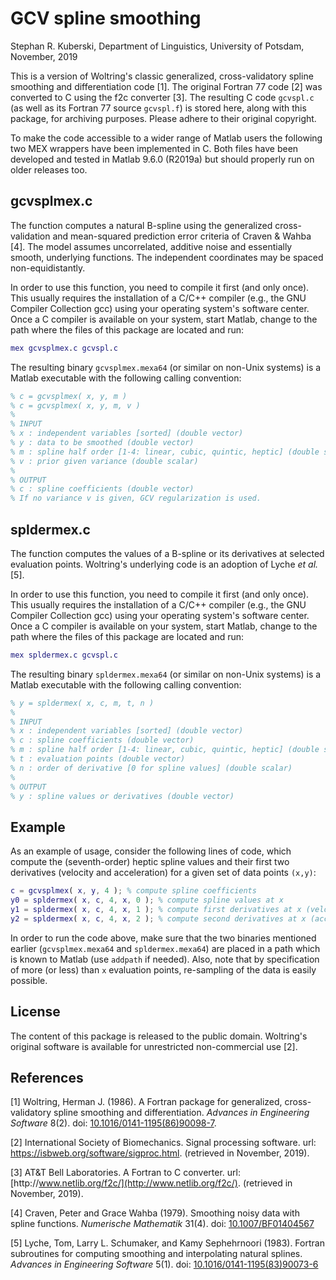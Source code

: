 # GCV spline smoothing

Stephan R. Kuberski, Department of Linguistics, University of Potsdam,
November, 2019

This is a version of Woltring's classic generalized, cross-validatory spline
smoothing and differentiation code [1]. The original Fortran 77 code [2] was
converted to C using the f2c converter [3]. The resulting C code `gcvspl.c` (as
well as its Fortran 77 source `gcvspl.f`) is stored here, along with this
package, for archiving purposes. Please adhere to their original copyright.

To make the code accessible to a wider range of Matlab users the following two
MEX wrappers have been implemented in C. Both files have been developed and
tested in Matlab 9.6.0 (R2019a) but should properly run on older releases too.

## gcvsplmex.c

The function computes a natural B-spline using the generalized cross-validation
and mean-squared prediction error criteria of Craven & Wahba [4]. The model
assumes uncorrelated, additive noise and essentially smooth, underlying
functions. The independent coordinates may be spaced non-equidistantly.

In order to use this function, you need to compile it first (and only once).
This usually requires the installation of a C/C++ compiler (e.g., the GNU
Compiler Collection gcc) using your operating system's software center. Once a
C compiler is available on your system, start Matlab, change to the path where
the files of this package are located and run:

~~~matlab
mex gcvsplmex.c gcvspl.c
~~~

The resulting binary `gcvsplmex.mexa64` (or similar on non-Unix systems) is a
Matlab executable with the following calling convention:

~~~matlab
% c = gcvsplmex( x, y, m )
% c = gcvsplmex( x, y, m, v )
% 
% INPUT
% x : independent variables [sorted] (double vector)
% y : data to be smoothed (double vector)
% m : spline half order [1-4: linear, cubic, quintic, heptic] (double scalar)
% v : prior given variance (double scalar)
%
% OUTPUT
% c : spline coefficients (double vector)
% If no variance v is given, GCV regularization is used.
~~~

## spldermex.c

The function computes the values of a B-spline or its derivatives at selected
evaluation points. Woltring's underlying code is an adoption of Lyche *et al.*
[5].

In order to use this function, you need to compile it first (and only once).
This usually requires the installation of a C/C++ compiler (e.g., the GNU
Compiler Collection gcc) using your operating system's software center. Once a
C compiler is available on your system, start Matlab, change to the path where
the files of this package are located and run:

~~~matlab
mex spldermex.c gcvspl.c
~~~

The resulting binary `spldermex.mexa64` (or similar on non-Unix systems) is a
Matlab executable with the following calling convention:

~~~matlab
% y = spldermex( x, c, m, t, n )
%
% INPUT
% x : independent variables [sorted] (double vector)
% c : spline coefficients (double vector)
% m : spline half order [1-4: linear, cubic, quintic, heptic] (double scalar)
% t : evaluation points (double vector)
% n : order of derivative [0 for spline values] (double scalar)
%
% OUTPUT
% y : spline values or derivatives (double vector)
~~~

## Example

As an example of usage, consider the following lines of code, which compute the
(seventh-order) heptic spline values and their first two derivatives (velocity
and acceleration) for a given set of data points `(x,y)`:

~~~matlab
c = gcvsplmex( x, y, 4 ); % compute spline coefficients
y0 = spldermex( x, c, 4, x, 0 ); % compute spline values at x
y1 = spldermex( x, c, 4, x, 1 ); % compute first derivatives at x (velocity)
y2 = spldermex( x, c, 4, x, 2 ); % compute second derivatives at x (acceleration)
~~~

In order to run the code above, make sure that the two binaries mentioned
earlier (`gcvsplmex.mexa64` and `spldermex.mexa64`) are placed in a path which
is known to Matlab (use `addpath` if needed). Also, note that by specification
of more (or less) than `x` evaluation points, re-sampling of the data is easily
possible.

## License

The content of this package is released to the public domain. Woltring's
original software is available for unrestricted non-commercial use [2].

## References

[1] Woltring, Herman J. (1986). A Fortran package for generalized,
cross-validatory spline smoothing and differentiation. *Advances in Engineering
Software* 8(2). doi:
[10.1016/0141-1195(86)90098-7](https://doi.org/10.1016/0141-1195(86)90098-7).

[2] International Society of Biomechanics. Signal processing software. url:
[https\://isbweb.org/software/sigproc.html](https://isbweb.org/software/sigproc.html).
(retrieved in November, 2019).

[3] AT&T Bell Laboratories. A Fortran to C converter. url:
[http\://www.netlib.org/f2c/](http://www.netlib.org/f2c/). (retrieved in
November, 2019).

[4] Craven, Peter and Grace Wahba (1979). Smoothing noisy data with spline
functions. *Numerische Mathematik* 31(4). doi:
[10.1007/BF01404567](https://doi.org/10.1007/BF01404567)

[5] Lyche, Tom, Larry L. Schumaker, and Kamy Sephehrnoori (1983). Fortran
subroutines for computing smoothing and interpolating natural splines.
*Advances in Engineering Software* 5(1). doi:
[10.1016/0141-1195(83)90073-6](https://doi.org/10.1016/0141-1195(83)90073-6)

